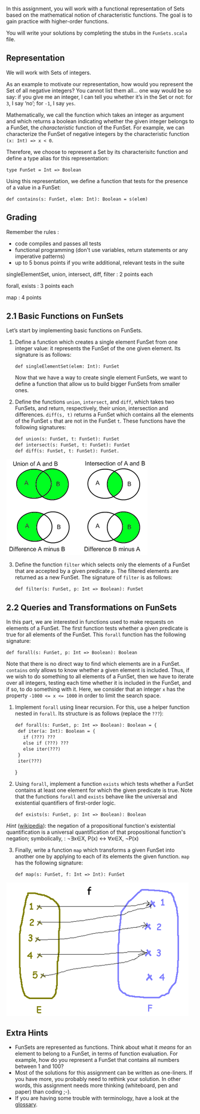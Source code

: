 In this assignment, you will work with a functional representation of Sets based on the mathematical notion of characteristic functions. The goal is to gain practice with higher-order functions.

You will write your solutions by completing the stubs in the `FunSets.scala` file.

## Representation

We will work with Sets of integers.

As an example to motivate our representation, how would you represent the Set of all negative integers? You cannot list them all… one way would be so say: if you give me an integer, I can tell you whether it’s in the Set or not: for `3`, I say ‘no’; for `-1`, I say `yes`.

Mathematically, we call the function which takes an integer as argument and which returns a boolean indicating whether the given integer belongs to a FunSet, the _characteristic_ function of the FunSet. For example, we can characterize the FunSet of negative integers by the characteristic function `(x: Int) => x < 0`.

Therefore, we choose to represent a Set by its characterisitc function and define a type alias for this representation:

    type FunSet = Int => Boolean

Using this representation, we define a function that tests for the presence of a value in a FunSet:

    def contains(s: FunSet, elem: Int): Boolean = s(elem)

## Grading

Remember the rules :
- code compiles and passes all tests 
- functional programming (don't use variables, return statements or any imperative patterns)
- up to 5 bonus points if you write additional, relevant tests in the suite

singleElementSet, union, intersect, diff, filter : 2 points each

forall, exists : 3 points each

map : 4 points


## 2.1 Basic Functions on FunSets

Let’s start by implementing basic functions on FunSets.

1.  Define a function which creates a single element FunSet from one integer value: it represents the FunSet of the one given element. Its signature is as follows:

        def singleElementSet(elem: Int): FunSet

    Now that we have a way to create single element FunSets, we want to define a function that allow us to build bigger FunSets from smaller ones.

2.  Define the functions `union`, `intersect`, and `diff`, which takes two FunSets, and return, respectively, their union, intersection and differences. `diff(s, t)` returns a FunSet which contains all the elements of the FunSet `s` that are not in the FunSet `t`. These functions have the following signatures:

        def union(s: FunSet, t: FunSet): FunSet
        def intersect(s: FunSet, t: FunSet): FunSet
        def diff(s: FunSet, t: FunSet): FunSet.

![](images/union-intersect.png)        
        
3.  Define the function `filter` which selects only the elements of a FunSet that are accepted by a given predicate `p`. The filtered elements are returned as a new FunSet. The signature of `filter` is as follows:

        def filter(s: FunSet, p: Int => Boolean): FunSet

## 2.2 Queries and Transformations on FunSets

In this part, we are interested in functions used to make requests on elements of a FunSet. The first function tests whether a given predicate is true for all elements of the FunSet. This `forall` function has the following signature:

    def forall(s: FunSet, p: Int => Boolean): Boolean

Note that there is no direct way to find which elements are in a FunSet. `contains` only allows to know whether a given element is included. Thus, if we wish to do something to all elements of a FunSet, then we have to iterate over all integers, testing each time whether it is included in the FunSet, and if so, to do something with it. Here, we consider that an integer `x` has the property `-1000 <= x <= 1000` in order to limit the search space.

1.  Implement `forall` using linear recursion. For this, use a helper function nested in `forall`. Its structure is as follows (replace the `???`):

        def forall(s: FunSet, p: Int => Boolean): Boolean = {
         def iter(a: Int): Boolean = {
           if (???) ???
           else if (???) ???
           else iter(???)
         }
         iter(???)

    }

2.  Using `forall`, implement a function `exists` which tests whether a FunSet contains at least one element for which the given predicate is true. Note that the functions `forall` and `exists` behave like the universal and existential quantifiers of first-order logic.

        def exists(s: FunSet, p: Int => Boolean): Boolean

*Hint* ([wikipedia](https://en.wikipedia.org/wiki/Existential_quantification#Negation)): the negation of a propositional function's existential quantification is a universal quantification of that propositional function's negation; symbolically,
: ¬∃x∈X, P(x) ↔ ∀x∈X, ¬P(x)

3.  Finally, write a function `map` which transforms a given FunSet into another one by applying to each of its elements the given function. `map` has the following signature:

        def map(s: FunSet, f: Int => Int): FunSet

![](images/map.gif)   

## Extra Hints

*   FunSets are represented as functions. Think about what it _means_ for an element to belong to a FunSet, in terms of function evaluation. For example, how do you represent a FunSet that contains all numbers between 1 and 100?
*   Most of the solutions for this assignment can be written as one-liners. If you have more, you probably need to rethink your solution. In other words, this assignment needs more thinking (whiteboard, pen and paper) than coding ;-).
*   If you are having some trouble with terminology, have a look at the [glossary](http://docs.scala-lang.org/glossary/).
